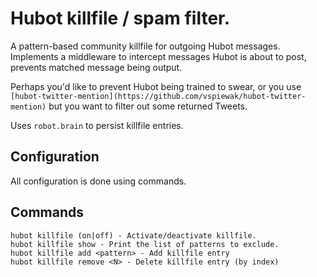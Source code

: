 # Hubot killfile / spam filter.

A pattern-based community killfile for outgoing Hubot messages. Implements a middleware to intercept messages Hubot is about to post, prevents matched message being output.

Perhaps you'd like to prevent Hubot being trained to swear, or you use `[hubot-twitter-mention](https://github.com/vspiewak/hubot-twitter-mention)` but you want to filter out some returned Tweets.

Uses `robot.brain` to persist killfile entries.

## Configuration

All configuration is done using commands.

## Commands

    hubot killfile (on|off) - Activate/deactivate killfile.
    hubot killfile show - Print the list of patterns to exclude.
    hubot killfile add <pattern> - Add killfile entry
    hubot killfile remove <N> - Delete killfile entry (by index)

